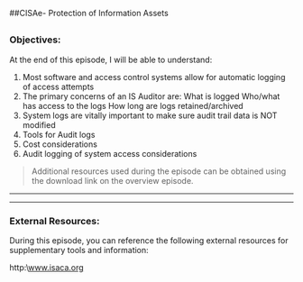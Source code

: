 ##CISAe- Protection of Information Assets
##
### Objectives:

At the end of this episode, I will be able to understand:

1. Most software and access control systems allow for automatic logging of access attempts
2. The primary concerns of an IS Auditor are:
	What is logged
	Who/what has access to the logs
	How long are logs retained/archived
3. System logs are vitally important to make sure audit trail data is NOT modified
4. Tools for Audit logs
5. Cost considerations
6. Audit logging of system access considerations




	

>Additional resources used during the episode can be obtained using the download link on the overview episode.

-----------------------------------------------------------






-----------------------------------------------------------
### External Resources:

During this episode, you can reference the following external resources for supplementary tools and information:

http:\www.isaca.org
